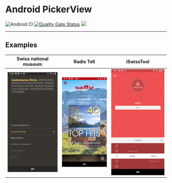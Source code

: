 # Android PickerView

![Android CI](https://github.com/swissdevch/android-picker/workflows/Android%20CI/badge.svg)
[![Quality Gate Status](https://sonarcloud.io/api/project_badges/measure?project=swissdevch_android-picker&metric=alert_status)](https://sonarcloud.io/dashboard?id=swissdevch_android-picker)
[![](https://jitpack.io/v/swissdevch/android-picker.svg)](https://jitpack.io/#swissdevch/android-picker)

---

## Examples

| Swiss national museum | Radio Tell | iSwissTool |
| --- | --- | --- |
| ![Swiss national museum](screenshots/snm.png) | ![Radio Tell](screenshots/radio_tell.png) | ![iSwissTool](screenshots/iswisstool.png) |
